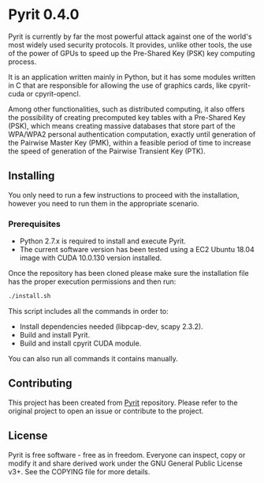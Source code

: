 # Pyrit 0.4.0
Pyrit is currently by far the most powerful attack against one of the world's most widely used security protocols. It provides, unlike other tools, the use of the power of GPUs to speed up the Pre-Shared Key (PSK) key computing process.

It is an application written mainly in Python, but it has some modules written in C that are responsible for allowing the use of graphics cards, like cpyrit-cuda or cpyrit-opencl.

Among other functionalities, such as distributed computing, it also offers the possibility of creating precomputed key tables with a Pre-Shared Key (PSK), which means creating massive databases that store part of the WPA/WPA2 personal authentication computation, exactly until generation of the Pairwise Master Key (PMK), within a feasible period of time to increase the speed of generation of the Pairwise Transient Key (PTK).

## Installing
You only need to run a few instructions to proceed with the installation, however you need to run them in the appropriate scenario.

### Prerequisites
* Python 2.7.x is required to install and execute Pyrit.
* The current software version has been tested using a EC2 Ubuntu 18.04 image with CUDA 10.0.130 version installed.

Once the repository has been cloned please make sure the installation file has the proper execution permissions and then run:

```bash
./install.sh
```

This script includes all the commands in order to:
* Install dependencies needed (libpcap-dev, scapy 2.3.2).
* Build and install Pyrit.
* Build and install cpyrit CUDA module.

You can also run all commands it contains manually.

## Contributing
This project has been created from [Pyrit](https://code.google.com/archive/p/pyrit/) repository. Please refer to the original project to open an issue or contribute to the project.

## License
Pyrit is free software - free as in freedom. Everyone can inspect, copy or modify it and share derived work under the GNU General Public License v3+. See the COPYING file for more details.
